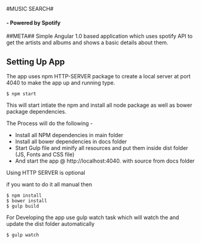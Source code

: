 #MUSIC SEARCH#
#### - Powered by Spotify ####

##META##
Simple Angular 1.0 based application which uses spotify API to get the
artists and albums and shows a basic details about them.

## Setting Up App

The app uses npm HTTP-SERVER package to create a local server at port 4040
to make the app up and running type.

  ```
  $ npm start
  ```

This will start intiate the npm and install all node package as well as bower package dependencies.

The Process will do the following -

+   Install all NPM dependencies in main folder
+   Install all bower dependencies in docs folder
+   Start Gulp file and minify all resources and put them inside dist folder (JS, Fonts and CSS file)
+   And start the app @ http://localhost:4040. with source from docs folder

Using HTTP SERVER is optional

if you want to do it all manual then

  ```
  $ npm install
  $ bower install
  $ gulp build
  ```

For Developing the app use gulp watch task which will watch the and update the dist folder automatically

  ```
  $ gulp watch
  ```
